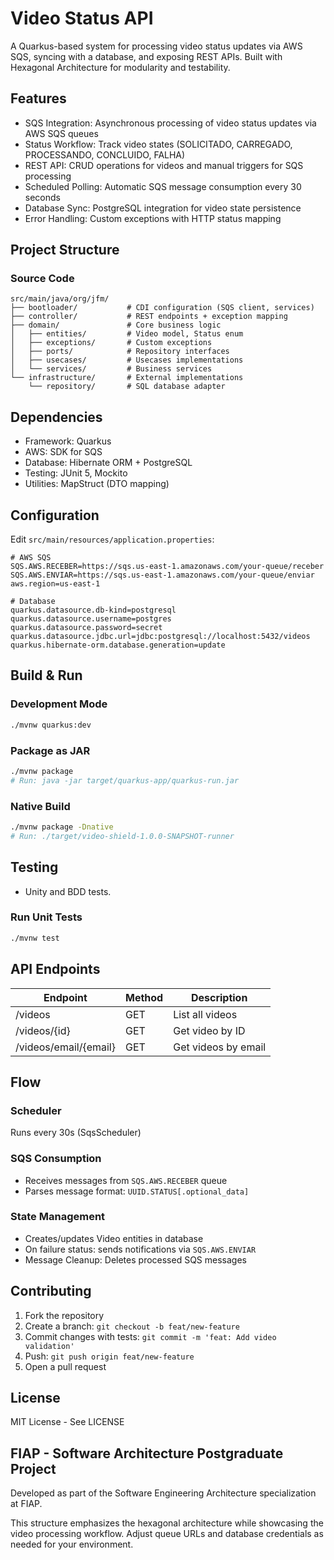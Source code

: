 # Video Status API

A Quarkus-based system for processing video status updates via AWS SQS, syncing with a database, and exposing REST APIs. Built with Hexagonal Architecture for modularity and testability.

## Features

- SQS Integration: Asynchronous processing of video status updates via AWS SQS queues
- Status Workflow: Track video states (SOLICITADO, CARREGADO, PROCESSANDO, CONCLUIDO, FALHA)
- REST API: CRUD operations for videos and manual triggers for SQS processing
- Scheduled Polling: Automatic SQS message consumption every 30 seconds
- Database Sync: PostgreSQL integration for video state persistence
- Error Handling: Custom exceptions with HTTP status mapping

## Project Structure

### Source Code

```plaintext
src/main/java/org/jfm/
├── bootloader/           # CDI configuration (SQS client, services)
├── controller/           # REST endpoints + exception mapping
├── domain/               # Core business logic
│   ├── entities/         # Video model, Status enum
│   ├── exceptions/       # Custom exceptions
│   ├── ports/            # Repository interfaces
│   ├── usecases/         # Usecases implementations   
│   └── services/         # Business services
└── infrastructure/       # External implementations
    └── repository/       # SQL database adapter
```

## Dependencies

- Framework: Quarkus
- AWS: SDK for SQS
- Database: Hibernate ORM + PostgreSQL
- Testing: JUnit 5, Mockito
- Utilities: MapStruct (DTO mapping)

## Configuration

Edit `src/main/resources/application.properties`:

```properties
# AWS SQS  
SQS.AWS.RECEBER=https://sqs.us-east-1.amazonaws.com/your-queue/receber  
SQS.AWS.ENVIAR=https://sqs.us-east-1.amazonaws.com/your-queue/enviar  
aws.region=us-east-1  

# Database  
quarkus.datasource.db-kind=postgresql  
quarkus.datasource.username=postgres  
quarkus.datasource.password=secret  
quarkus.datasource.jdbc.url=jdbc:postgresql://localhost:5432/videos  
quarkus.hibernate-orm.database.generation=update  
```

## Build & Run

### Development Mode

```sh
./mvnw quarkus:dev  
```

### Package as JAR

```sh
./mvnw package  
# Run: java -jar target/quarkus-app/quarkus-run.jar  
```

### Native Build

```sh
./mvnw package -Dnative  
# Run: ./target/video-shield-1.0.0-SNAPSHOT-runner  
```

## Testing
- Unity and BDD tests.

### Run Unit Tests

```sh
./mvnw test  
```

## API Endpoints

| Endpoint          | Method | Description                       |
|-------------------|--------|-----------------------------------|
| /videos           | GET    | List all videos                   |
| /videos/{id}      | GET    | Get video by ID                   |
| /videos/email/{email} | GET | Get videos by email               |

## Flow

### Scheduler

Runs every 30s (SqsScheduler)

### SQS Consumption

- Receives messages from `SQS.AWS.RECEBER` queue
- Parses message format: `UUID.STATUS[.optional_data]`

### State Management

- Creates/updates Video entities in database
- On failure status: sends notifications via `SQS.AWS.ENVIAR`
- Message Cleanup: Deletes processed SQS messages

## Contributing

1. Fork the repository
2. Create a branch: `git checkout -b feat/new-feature`
3. Commit changes with tests: `git commit -m 'feat: Add video validation'`
4. Push: `git push origin feat/new-feature`
5. Open a pull request

## License

MIT License - See LICENSE

## FIAP - Software Architecture Postgraduate Project

Developed as part of the Software Engineering Architecture specialization at FIAP.

This structure emphasizes the hexagonal architecture while showcasing the video processing workflow. Adjust queue URLs and database credentials as needed for your environment.
